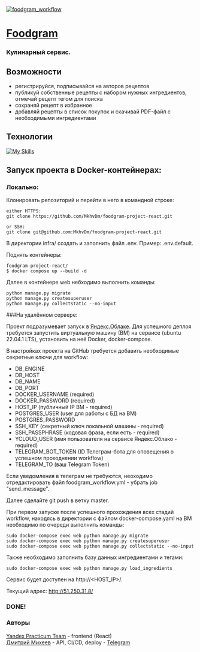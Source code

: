[![foodgram_workflow](https://github.com/MkhvDm/foodgram-project-react/actions/workflows/foodgram_workflow.yml/badge.svg?branch=master)](https://github.com/MkhvDm/foodgram-project-react/actions/workflows/foodgram_workflow.yml)

<h1><a href="http://51.250.31.8/">Foodgram</a></h1>

<h3>Кулинарный сервис.</h3>

## Возможности 
 - регистрируйся, подписывайся на авторов рецептов
 - публикуй собственные рецепты с набором нужных ингредиентов, отмечай рецепт тегом для поиска
 - сохраняй рецепт в избранное
 - добавляй рецепты в список покупок и скачивай PDF-файл с необходимыми ингредиентами

## Технологии
[![My Skills](https://skillicons.dev/icons?i=python,django,postgres,nginx,docker,react,git,github&theme=light)](https://skillicons.dev)


## Запуск проекта в Docker-контейнерах:
 ### Локально:
Клонировать репозиторий и перейти в него в командной строке:

```
either HTTPS:
git clone https://github.com/MkhvDm/foodgram-project-react.git
```
```
or SSH:
git clone git@github.com:MkhvDm/foodgram-project-react.git
```
В директории infra/ создать и заполнить файл .env. Пример: .env.default. 

Поднять контейнеры:
```
foodgram-project-react/ 
$ docker compose up --build -d
```
Далее в контейнере web небходимо выполнить команды:
```
python manage.py migrate
python manage.py createsuperuser
python manage.py collectstatic --no-input
```

###На удалённом сервере:

Проект подразумевает запуск в [Яндекс.Облаке]. 
Для успешного деплоя требуется запустить виртуальную машину (ВМ) на сервисе (ubuntu 22.04.1 LTS), 
установить на неё Docker, docker-compose.

В настройках проекта на GitHub требуется добавить необходимые секретные ключи для workflow:
- DB_ENGINE 
- DB_HOST
- DB_NAME
- DB_PORT
- DOCKER_USERNAME (required)
- DOCKER_PASSWORD (required)
- HOST_IP (публичный IP ВМ - required)
- POSTGRES_USER (user для работы с БД на ВМ)
- POSTGRES_PASSWORD
- SSH_KEY (секретный ключ локальной машины - required)
- SSH_PASSPHRASE (кодовая фраза, если есть - required)
- YCLOUD_USER (имя пользователя на сервисе Яндекс.Облако - required)
- TELEGRAM_BOT_TOKEN (ID Телеграм-бота для оповещения о успешном проходнении workflow)
- TELEGRAM_TO (ваш Telegram Token)

Если уведомления в телеграм не требуются, неоходимо отредактировать файл foodgram_workflow.yml - убрать job "send_message". 

Далее сделайте git push в ветку master.

При первом запуске после успешного прохождения всех стадий workflow,
находясь в директории с файлом docker-compose.yaml на ВМ
необходимо по очереди выполнить команды:
```
sudo docker-compose exec web python manage.py migrate
sudo docker-compose exec web python manage.py createsuperuser
sudo docker-compose exec web python manage.py collectstatic --no-input
```
Также необходимо заполнить базу данных ингредиентами и тегами:
```
sudo docker-compose exec web python manage.py load_ingredients
```

Сервис будет доступен на http://<HOST_IP>/.

Текущий адрес: http://51.250.31.8/
### DONE!

### Авторы
[Yandex Practicum Team] - frontend (React) \
[Дмитрий Михеев] - API, CI/CD, deploy - [Telegram] 

[Telegram]: <https://t.me/MkhvDm>
[Яндекс.Облаке]: <https://cloud.yandex.ru/>

[Yandex Practicum Team]: https://practicum.yandex.ru/
[Дмитрий Михеев]: <https://github.com/MkhvDm>

